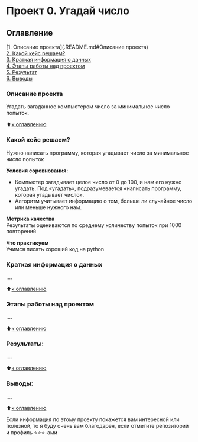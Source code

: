 # Проект 0. Угадай число

## Оглавление  
[1. Описание проекта](.README.md#Описание проекта)  
[2. Какой кейс решаем?](.README.md#Какой-кейс-решаем)  
[3. Краткая информация о данных](.README.md#Краткая-информация-о-данных)  
[4. Этапы работы над проектом](.README.md#Этапы-работы-над-проектом)  
[5. Результат](.README.md#Результат)    
[6. Выводы](.README.md#Выводы) 

### Описание проекта    
Угадать загаданное компьютером число за минимальное число попыток.

:arrow_up:[к оглавлению](_)


### Какой кейс решаем?    
Нужно написать программу, которая угадывает число за минимальное число попыток

**Условия соревнования:**  
- Компьютер загадывает целое число от 0 до 100, и нам его нужно угадать. Под «угадать», подразумевается «написать программу, которая угадывает число».
- Алгоритм учитывает информацию о том, больше ли случайное число или меньше нужного нам.

**Метрика качества**     
Результаты оцениваются по среднему количеству попыток при 1000 повторений

**Что практикуем**     
Учимся писать хороший код на python


### Краткая информация о данных
....
  
:arrow_up:[к оглавлению](.README.md#Оглавление)


### Этапы работы над проектом  
....

:arrow_up:[к оглавлению](.README.md#Оглавление)


### Результаты:  
....

:arrow_up:[к оглавлению](.README.md#Оглавление)


### Выводы:  
....

:arrow_up:[к оглавлению](.README.md#Оглавление)


Если информация по этому проекту покажется вам интересной или полезной, то я буду очень вам благодарен, если отметите репозиторий и профиль ⭐️⭐️⭐️-ами